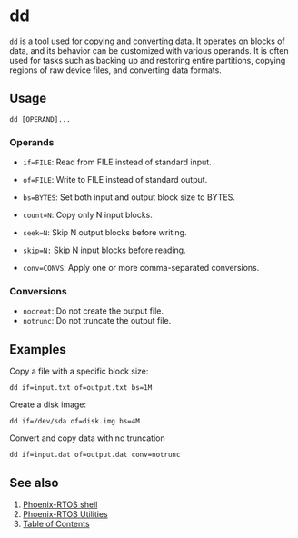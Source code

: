 # dd

`dd` is a tool used for copying and converting data. It operates on blocks of data, and its behavior can be customized
with various operands. It is often used for tasks such as backing up and restoring entire
partitions, copying regions of raw device files, and converting data formats.

## Usage

```text
dd [OPERAND]...
```

### Operands

- `if=FILE`: Read from FILE instead of standard input.

- `of=FILE`: Write to FILE instead of standard output.

- `bs=BYTES`: Set both input and output block size to BYTES.

- `count=N`: Copy only N input blocks.

- `seek=N`: Skip N output blocks before writing.

- `skip=N:` Skip N input blocks before reading.

- `conv=CONVS`: Apply one or more comma-separated conversions.

### Conversions

- `nocreat`: Do not create the output file.
- `notrunc`: Do not truncate the output file.

## Examples

Copy a file with a specific block size:

```text
dd if=input.txt of=output.txt bs=1M
```

Create a disk image:

```text
dd if=/dev/sda of=disk.img bs=4M
```

Convert and copy data with no truncation

```text
dd if=input.dat of=output.dat conv=notrunc
```

## See also

1. [Phoenix-RTOS shell](../psh.md)
2. [Phoenix-RTOS Utilities](../README.md)
3. [Table of Contents](../../README.md)
